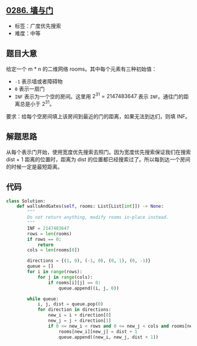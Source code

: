## [0286. 墙与门](https://leetcode-cn.com/problems/walls-and-gates/)

- 标签：广度优先搜索
- 难度：中等

## 题目大意

给定一个 m * n 的二维网络 rooms。其中每个元素有三种初始值：

- `-1` 表示墙或者障碍物
- `0` 表示一扇门
- `INF` 表示为一个空的房间。这里用 $2^{31} = 2147483647$ 表示 `INF`。通往门的距离总是小于 $2^{31}$。

要求：给每个空房间填上该房间到最近的门的距离，如果无法到达们，则填 INF。

## 解题思路

从每个表示门开始，使用宽度优先搜索去照门。因为宽度优先搜索保证我们在搜索 dist + 1 距离的位置时，距离为 dist 的位置都已经搜索过了。所以每到达一个房间的时候一定是最短距离。

## 代码

```Python
class Solution:
    def wallsAndGates(self, rooms: List[List[int]]) -> None:
        """
        Do not return anything, modify rooms in-place instead.
        """
        INF = 2147483647
        rows = len(rooms)
        if rows == 0:
            return
        cols = len(rooms[0])

        directions = {(1, 0), (-1, 0), (0, 1), (0, -1)}
        queue = []
        for i in range(rows):
            for j in range(cols):
                if rooms[i][j] == 0:
                    queue.append((i, j, 0))

        while queue:
            i, j, dist = queue.pop(0)
            for direction in directions:
                new_i = i + direction[0]
                new_j = j + direction[1]
                if 0 <= new_i < rows and 0 <= new_j < cols and rooms[new_i][new_j] == INF:
                    rooms[new_i][new_j] = dist + 1
                    queue.append((new_i, new_j, dist + 1))
```

